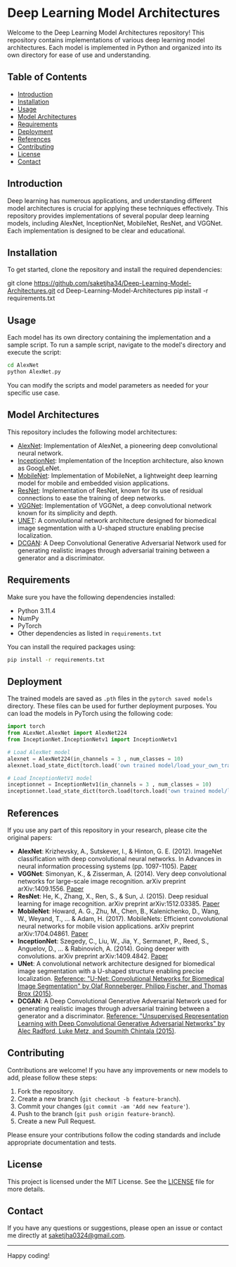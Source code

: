 # Deep Learning Model Architectures

Welcome to the Deep Learning Model Architectures repository! This repository contains implementations of various deep learning model architectures. Each model is implemented in Python and organized into its own directory for ease of use and understanding.

## Table of Contents

- [Introduction](#introduction)
- [Installation](#installation)
- [Usage](#usage)
- [Model Architectures](#model-architectures)
- [Requirements](#requirements)
- [Deployment](#deployment)
- [References](#references)
- [Contributing](#contributing)
- [License](#license)
- [Contact](#contact)

## Introduction

Deep learning has numerous applications, and understanding different model architectures is crucial for applying these techniques effectively. This repository provides implementations of several popular deep learning models, including AlexNet, InceptionNet, MobileNet, ResNet, and VGGNet. Each implementation is designed to be clear and educational.

## Installation

To get started, clone the repository and install the required dependencies:

git clone https://github.com/saketjha34/Deep-Learning-Model-Architectures.git
cd Deep-Learning-Model-Architectures
pip install -r requirements.txt


## Usage

Each model has its own directory containing the implementation and a sample script. To run a sample script, navigate to the model's directory and execute the script:

```bash
cd AlexNet
python AlexNet.py
```

You can modify the scripts and model parameters as needed for your specific use case.

## Model Architectures

This repository includes the following model architectures:

- [AlexNet](AlexNet/): Implementation of AlexNet, a pioneering deep convolutional neural network.
- [InceptionNet](InceptionNet/): Implementation of the Inception architecture, also known as GoogLeNet.
- [MobileNet](MobileNet/): Implementation of MobileNet, a lightweight deep learning model for mobile and embedded vision applications.
- [ResNet](ResNet/): Implementation of ResNet, known for its use of residual connections to ease the training of deep networks.
- [VGGNet](VGGNet/): Implementation of VGGNet, a deep convolutional network known for its simplicity and depth.
- [UNET](UNET/): A convolutional network architecture designed for biomedical image segmentation with a U-shaped structure enabling precise localization.
- [DCGAN](DCGAN/): A Deep Convolutional Generative Adversarial Network used for generating realistic images through adversarial training between a generator and a discriminator.

## Requirements

Make sure you have the following dependencies installed:
- Python 3.11.4
- NumPy
- PyTorch 
- Other dependencies as listed in `requirements.txt`

You can install the required packages using:
```bash
pip install -r requirements.txt
```

## Deployment

The trained models are saved as `.pth` files in the `pytorch saved models` directory. These files can be used for further deployment purposes. You can load the models in PyTorch using the following code:

```python
import torch
from ALexNet.AlexNet import AlexNet224
from InceptionNet.InceptionNetv1 import InceptionNetv1

# Load AlexNet model
alexnet = AlexNet224(in_channels = 3 , num_classes = 10)
alexnet.load_state_dict(torch.load('own trained model/load_your_own_trained_model.pth'))

# Load InceptionNetV1 model
inceptionnet = InceptionNetv1(in_channels = 3 , num_classes = 10)
inceptionnet.load_state_dict(torch.load(torch.load('own trained model/load_your_own_trained_model.pth'))
```

## References

If you use any part of this repository in your research, please cite the original papers:

- **AlexNet**: Krizhevsky, A., Sutskever, I., & Hinton, G. E. (2012). ImageNet classification with deep convolutional neural networks. In Advances in neural information processing systems (pp. 1097-1105). [Paper](https://papers.nips.cc/paper/4824-imagenet-classification-with-deep-convolutional-neural-networks.pdf)
- **VGGNet**: Simonyan, K., & Zisserman, A. (2014). Very deep convolutional networks for large-scale image recognition. arXiv preprint arXiv:1409.1556. [Paper](https://arxiv.org/abs/1409.1556)
- **ResNet**: He, K., Zhang, X., Ren, S., & Sun, J. (2015). Deep residual learning for image recognition. arXiv preprint arXiv:1512.03385. [Paper](https://arxiv.org/abs/1512.03385)
- **MobileNet**: Howard, A. G., Zhu, M., Chen, B., Kalenichenko, D., Wang, W., Weyand, T., ... & Adam, H. (2017). MobileNets: Efficient convolutional neural networks for mobile vision applications. arXiv preprint arXiv:1704.04861. [Paper](https://arxiv.org/abs/1704.04861)
- **InceptionNet**: Szegedy, C., Liu, W., Jia, Y., Sermanet, P., Reed, S., Anguelov, D., ... & Rabinovich, A. (2014). Going deeper with convolutions. arXiv preprint arXiv:1409.4842. [Paper](https://arxiv.org/abs/1409.4842)
- **UNet**: A convolutional network architecture designed for biomedical image segmentation with a U-shaped structure enabling precise localization. [Reference: "U-Net: Convolutional Networks for Biomedical Image Segmentation" by Olaf Ronneberger, Philipp Fischer, and Thomas Brox (2015)](https://arxiv.org/abs/1505.04597).
- **DCGAN**: A Deep Convolutional Generative Adversarial Network used for generating realistic images through adversarial training between a generator and a discriminator. [Reference: "Unsupervised Representation Learning with Deep Convolutional Generative Adversarial Networks" by Alec Radford, Luke Metz, and Soumith Chintala (2015)](https://arxiv.org/abs/1511.06434).


## Contributing

Contributions are welcome! If you have any improvements or new models to add, please follow these steps:

1. Fork the repository.
2. Create a new branch (`git checkout -b feature-branch`).
3. Commit your changes (`git commit -am 'Add new feature'`).
4. Push to the branch (`git push origin feature-branch`).
5. Create a new Pull Request.

Please ensure your contributions follow the coding standards and include appropriate documentation and tests.

## License

This project is licensed under the MIT License. See the [LICENSE](LICENSE) file for more details.

## Contact

If you have any questions or suggestions, please open an issue or contact me directly at saketjha0324@gmail.com.

---

Happy coding!
